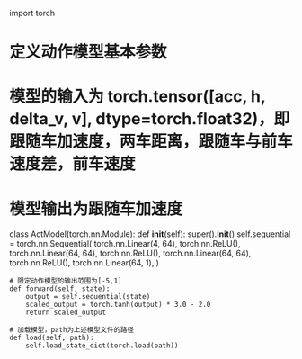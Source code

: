 import torch

# 定义动作模型基本参数
# 模型的输入为 torch.tensor([acc, h, delta_v, v], dtype=torch.float32)，即跟随车加速度，两车距离，跟随车与前车速度差，前车速度
# 模型输出为跟随车加速度
class ActModel(torch.nn.Module):
    def __init__(self):
        super().__init__()
        self.sequential = torch.nn.Sequential(
            torch.nn.Linear(4, 64),
            torch.nn.ReLU(),
            torch.nn.Linear(64, 64),
            torch.nn.ReLU(),
            torch.nn.Linear(64, 64),
            torch.nn.ReLU(),
            torch.nn.Linear(64, 1),
        )
    
    # 限定动作模型的输出范围为[-5,1]
    def forward(self, state):
        output = self.sequential(state)
        scaled_output = torch.tanh(output) * 3.0 - 2.0
        return scaled_output
    
    # 加载模型，path为上述模型文件的路径
    def load(self, path):
        self.load_state_dict(torch.load(path))
